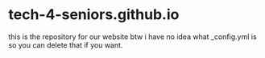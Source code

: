 # tech-4-seniors.github.io
this is the repository for our website
btw i have no idea what _config.yml is so you can delete that if you want. 
